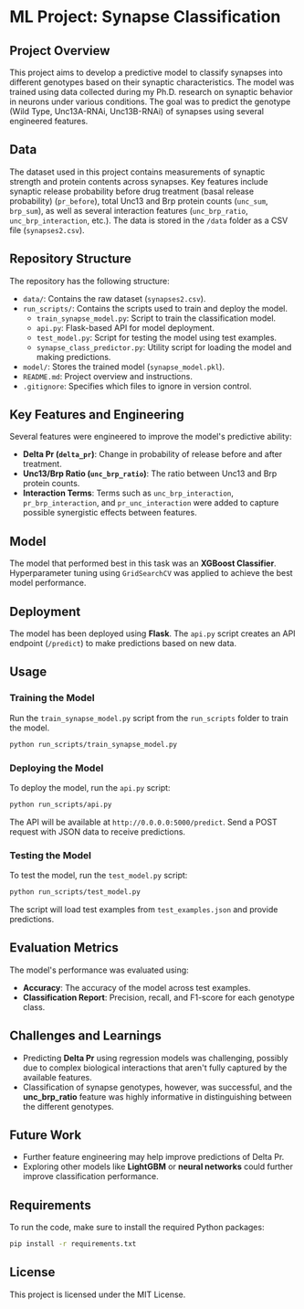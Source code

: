 # ML Project: Synapse Classification

## Project Overview
This project aims to develop a predictive model to classify synapses into different genotypes based on their synaptic characteristics. The model was trained using data collected during my Ph.D. research on synaptic behavior in neurons under various conditions. The goal was to predict the genotype (Wild Type, Unc13A-RNAi, Unc13B-RNAi) of synapses using several engineered features.

## Data
The dataset used in this project contains measurements of synaptic strength and protein contents across synapses. Key features include synaptic release probability before drug treatment (basal release probability) (`pr_before`), total Unc13 and Brp protein counts (`unc_sum`, `brp_sum`), as well as several interaction features (`unc_brp_ratio`, `unc_brp_interaction`, etc.). The data is stored in the `/data` folder as a CSV file (`synapses2.csv`).

## Repository Structure
The repository has the following structure:
- `data/`: Contains the raw dataset (`synapses2.csv`).
- `run_scripts/`: Contains the scripts used to train and deploy the model.
  - `train_synapse_model.py`: Script to train the classification model.
  - `api.py`: Flask-based API for model deployment.
  - `test_model.py`: Script for testing the model using test examples.
  - `synapse_class_predictor.py`: Utility script for loading the model and making predictions.
- `model/`: Stores the trained model (`synapse_model.pkl`).
- `README.md`: Project overview and instructions.
- `.gitignore`: Specifies which files to ignore in version control.

## Key Features and Engineering
Several features were engineered to improve the model's predictive ability:
- **Delta Pr (`delta_pr`)**: Change in probability of release before and after treatment.
- **Unc13/Brp Ratio (`unc_brp_ratio`)**: The ratio between Unc13 and Brp protein counts.
- **Interaction Terms**: Terms such as `unc_brp_interaction`, `pr_brp_interaction`, and `pr_unc_interaction` were added to capture possible synergistic effects between features.

## Model
The model that performed best in this task was an **XGBoost Classifier**. Hyperparameter tuning using `GridSearchCV` was applied to achieve the best model performance.

## Deployment
The model has been deployed using **Flask**. The `api.py` script creates an API endpoint (`/predict`) to make predictions based on new data.

## Usage
### Training the Model
Run the `train_synapse_model.py` script from the `run_scripts` folder to train the model.
```bash
python run_scripts/train_synapse_model.py
```

### Deploying the Model
To deploy the model, run the `api.py` script:
```bash
python run_scripts/api.py
```

The API will be available at `http://0.0.0.0:5000/predict`. Send a POST request with JSON data to receive predictions.

### Testing the Model
To test the model, run the `test_model.py` script:
```bash
python run_scripts/test_model.py
```

The script will load test examples from `test_examples.json` and provide predictions.

## Evaluation Metrics
The model's performance was evaluated using:
- **Accuracy**: The accuracy of the model across test examples.
- **Classification Report**: Precision, recall, and F1-score for each genotype class.

## Challenges and Learnings
- Predicting **Delta Pr** using regression models was challenging, possibly due to complex biological interactions that aren't fully captured by the available features.
- Classification of synapse genotypes, however, was successful, and the **unc_brp_ratio** feature was highly informative in distinguishing between the different genotypes.

## Future Work
- Further feature engineering may help improve predictions of Delta Pr.
- Exploring other models like **LightGBM** or **neural networks** could further improve classification performance.

## Requirements
To run the code, make sure to install the required Python packages:
```bash
pip install -r requirements.txt
```

## License
This project is licensed under the MIT License.

